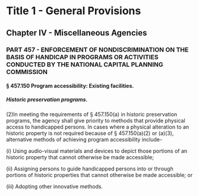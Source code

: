 
# Title 1 - General Provisions
## Chapter IV - Miscellaneous Agencies
### PART 457 - ENFORCEMENT OF NONDISCRIMINATION ON THE BASIS OF HANDICAP IN PROGRAMS OR ACTIVITIES CONDUCTED BY THE NATIONAL CAPITAL PLANNING COMMISSION
#### § 457.150 Program accessibility: Existing facilities.
##### Historic preservation programs.

(2)In meeting the requirements of § 457.150(a) in historic preservation programs, the agency shall give priority to methods that provide physical access to handicapped persons. In cases where a physical alteration to an historic property is not required because of § 457.150(a)(2) or (a)(3), alternative methods of achieving program accessibility include-

(i) Using audio-visual materials and devices to depict those portions of an historic property that cannot otherwise be made accessible;

(ii) Assigning persons to guide handicapped persons into or through portions of historic properties that cannot otherwise be made accessible; or

(iii) Adopting other innovative methods.
